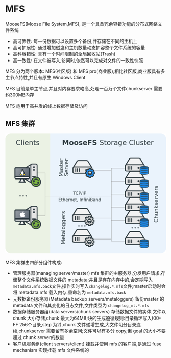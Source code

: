 # MFS

MooseFS(Moose File System,MFS), 是一个具备冗余容错功能的分布式网络文件系统

* 高可靠性: 每一份数据可以设置多个备份,并存储在不同的主机上
* 高可扩展性: 通过增加磁盘和主机数量动态扩容整个文件系统的容量
* 高科容错性: 具有一个时间限制的全局回收站(Trash)
* 高一致性: 在文件被写入,访问时,依然可以完成对文件的一致性快照

MFS 分为两个版本: MFS(社区版) 和 MFS pro(商业版),相比社区版,商业版具有多主节点特性,并且有原生 Windows Client

MFS 目前是单主节点,并且对内存要求略高,处理一百万个文件chunkserver 需要约300MB内存

MFS 适用于高并发的线上数据存储及访问

## MFS 集群

![MFS集群](Pics\moosefs-architecture.png)

MFS 集群由四部分组件构成:

* 管理服务器(managing server/master)
  mfs 集群的主服务器,分发用户请求,存储整个文件系统数据文件的 metadata;并且是存在内存中的,会定期写入 `metadata.mfs.back`文件,操作实时写入`changelog.*.mfs`文件;master启动时会将 metadata.mfs 载入内存,重命名为 `metadata.mfs.back`
* 元数据备份服务器(Metadata backup servers/metaloggers)
  备份master 的 metadata 文件和其变化的日志文件,文件类型为 `changelog_ml.*.mfs`
* 数据存储服务器组(data servers/chunk servers)
  存储数据文件的实体,文件以 chunk 大小存储,chunk 最大为64MB;块的生成遵循规则:目录循环写入(00-FF 256个目录,step 为2),chunk 文件递增生成,大文件切分目录连续,chunkserver 需要留有多余空间;文件可以有多分 copy,但 goal 的大小不要超过 chunk server的数量
* 客户机服务组(client servers/client)
  挂载并使用 mfs 的客户端,是通过 fuse mechanism 实现挂载 mfs 文件系统的

